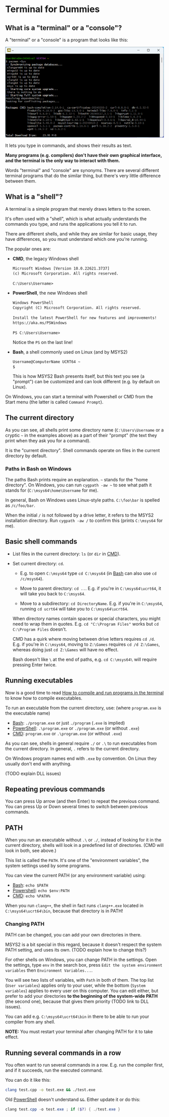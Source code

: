 # Terminal for Dummies

## What is a "terminal" or a "console"?

A "terminal" or a "console" is a program that looks like this:

[![MSYS2 terminal](/images/terminal.png)](/images/terminal.png)

It lets you type in commands, and shows their results as text.

**Many programs (e.g. compilers) don't have their own graphical interface, and the terminal is the only way to interact with them.**

Words "terminal" and "console" are synonyms. There are several different terminal programs that do the similar thing, but there's very little difference between them.

## What is a "shell"?

A terminal is a simple program that merely draws letters to the screen.

It's often used with a "shell", which is what actually understands the commands you type, and runs the applications you tell it to run.

There are different shells, and while they are similar for basic usage, they have differences, so you must understand which one you're running.

The popular ones are:

* **CMD**, the legacy Windows shell
  ```
  Microsoft Windows [Version 10.0.22621.3737]
  (c) Microsoft Corporation. All rights reserved.

  C:\Users\Username>
  ```

* **PowerShell**, the new Windows shell
  ```
  Windows PowerShell
  Copyright (C) Microsoft Corporation. All rights reserved.

  Install the latest PowerShell for new features and improvements! https://aka.ms/PSWindows

  PS C:\Users\Username>
  ```
  Notice the `PS` on the last line!

* **Bash**, a shell commonly used on Linux (and by MSYS2)
  ```
  Username@ComputerName UCRT64 ~
  $
  ```
  This is how MSYS2 Bash presents itself, but this text you see (a "prompt") can be customized and can look different (e.g. by default on Linux).

On Windows, you can start a terminal with Powershell or CMD from the Start menu (the latter is called `Command Prompt`).

## The current directory

As you can see, all shells print some directory name (`C:\Users\Username` or a cryptic `~` in the examples above) as a part of their "prompt" (the text they print when they ask you for a command).

It is the "current directory". Shell commands operate on files in the current directory by default.

### Paths in Bash on Windows

The paths Bash prints require an explanation. `~` stands for the "home directory". On Windows, you can run `cygpath -aw ~` to see what path it stands for (`C:\msys64\home\Username` for me).

In general, Bash on Windows uses Linux-style paths. `C:\foo\bar` is spelled as `/c/foo/bar`.

When the initial `/` is not followed by a drive letter, it refers to the MSYS2 installation directory. Run `cygpath -aw /` to confirm this (prints `C:\msys64` for me).

## Basic shell commands

* List files in the current directory: `ls` (or `dir` in [CMD](#what-is-a-shell)).

* Set current directory: `cd`.

  * E.g. to open `C:\msys64` type `cd C:\msys64` (in [Bash](#what-is-a-shell) can also use `cd /c/msys64`).

  * Move to parent directory: `cd ..`. E.g. if you're in `C:\msys64\ucrt64`, it will take you back to `C:\msys64`.

  * Move to a subdirectory: `cd DirectoryName`. E.g. if you're in `C:\msys64`, running `cd ucrt64` will take you to `C:\msys64\ucrt64`.

  When directory names contain spaces or special characters, you might need to wrap them in quotes. E.g. `cd "C:\Program Files"` works but `cd C:\Program Files` doesn't.

  CMD has a quirk where moving between drive letters requires `cd /d`. E.g. if you're in `C:\msys64`, moving to `Z:\Games` requires `cd /d Z:\Games`, whereas doing just `cd Z:\Games` will have no effect.

  Bash doesn't like `\` at the end of paths, e.g. `cd C:\msys64\` will require pressing Enter twice.

## Running executables

Now is a good time to read [How to compile and run programs in the terminal](/compiling_in_terminal_win.md) to know how to compile executables.

To run an executable from the current directory, use: (where `program.exe` is the executable name)

* [Bash](#what-is-a-shell): `./program.exe` or just `./program` (`.exe` is implied)
* [PowerShell](#what-is-a-shell): `.\program.exe` or `./program.exe` (or without `.exe`)
* [CMD](#what-is-a-shell): `program.exe` or `.\program.exe` (or without `.exe`)

As you can see, shells in general require `./` or `.\` to run executables from the current directory. In general, `.` refers to the current directory.

On Windows program names end with `.exe` by convention. On Linux they usually don't end with anything.

(TODO explain DLL issues)

## Repeating previous commands

You can press Up arrow (and then Enter) to repeat the previous command. You can press Up or Down several times to switch between previous commands.

## PATH

When you run an executable without `.\` or `./`, instead of looking for it in the current directory, shells will look in a predefined list of directories. (CMD will look in both, see above.)

This list is called the `PATH`. It's one of the "environment variables", the system settings used by some programs.

You can view the current PATH (or any environment variable) using:

* [Bash](#what-is-a-shell): `echo $PATH`
* [Powershell](#what-is-a-shell): `echo $env:PATH`
* [CMD](#what-is-a-shell): `echo %PATH%`

When you run `clang++`, the shell in fact runs `clang++.exe` located in `C:\msys64\ucrt64\bin`, because that directory is in PATH!

### Changing PATH

PATH can be changed, you can add your own directories in there.

MSYS2 is a bit special in this regard, because it doesn't respect the system PATH setting, and uses its own. (TODO explain how to change this?)

For other shells on Windows, you can change PATH in the settings. Open the settings, type `env` in the search box, press `Edit the system environment variables` then `Environment Variables...`.

You will see two lists of variables, with `Path` in both of them. The top list (`User variables`) applies only to your user, while the bottom (`System variables`) applies to every user on this computer. You can edit either, but prefer to add your directories **to the beginning of the system-wide PATH** (the second one), because that gives them priority (TODO link to DLL issues).

You can add e.g. `C:\msys64\ucrt64\bin` in there to be able to run your compiler from any shell.

**NOTE:** You must restart your terminal after changing PATH for it to take effect.

## Running several commands in a row

You often want to run several commands in a row. E.g. run the compiler first, and if it succeeds, run the executed command.

You can do it like this:
```sh
clang test.cpp -o test.exe && ./test.exe
```
Old [PowerShell](#what-is-a-shell) doesn't understand `&&`. Either update it or do this:
```powershell
clang test.cpp -o test.exe ; if ($?) { ./test.exe }
```
